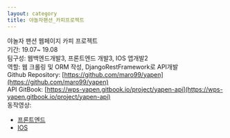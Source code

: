 ```yaml
---
layout: category
title: 야놀자팬션_카피프로젝트
---
```


야놀자 팬션 웹페이지 카피 프로젝트     
기간: 19.07~ 19.08    
팀구성: 웹백엔드개발3, 프론트엔드 개발3, IOS 앱개발2        
역할: 웹 크롤링 및 ORM 작성, DjangoRestFramework로 API개발  
Github Repository: [https://github.com/maro99/yapen](https://github.com/maro99/yapen)        
API GitBook: [https://wps-yapen.gitbook.io/project/yapen-api](https://wps-yapen.gitbook.io/project/yapen-api)  
동작영상:      
- [프론트엔드](https://www.youtube.com/watch?v=iRWqEuFkBO0)      
- [IOS](https://youtu.be/qp6UFCmVl1o)      
